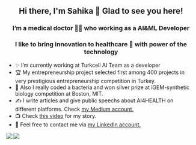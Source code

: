 <h2 align="center"> Hi there, I'm Sahika 👋 Glad to see you here!</h2>
<h3 align="center"> I’m a medical doctor 👩‍⚕️ who working as a AI&ML Developer</h2>
<h3 align="center"> I like to bring innovation to healthcare 🦾 with power of the technology</h3>

- ✨ I’m currently working at Turkcell AI Team as a developer
- 🏆 My entrepreneurship project selected first among 400 projects in very prestigious entrepreneurship competition in Turkey.
- 🔬 Also I really coded a bacteria and won silver prize at iGEM-synthetic biology competition at Boston, MIT.
- ✍ I write articles and give public speechs about AI4HEALTH on different platforms. Check <a href="https://medium.com/@sahika.betul">my Medium account.</a>
- 📺 Check <a href="https://www.youtube.com/watch?v=uxEDlZqqCwM">this video</a> for my story. 
- 👯 Feel free to contact me via <a href="https://www.linkedin.com/in/sahikabetul/">my LinkedIn account.</a> 

<a href="https://github.com/anuraghazra/github-readme-stats">
  <img align="left" src="https://github-readme-stats.vercel.app/api?username=sahikabetul&count_private=true&show_icons=true&theme=buefy" />
</a>
<a href="https://github.com/anuraghazra/convoychat">
  <img align="center" src="https://github-readme-stats.vercel.app/api/top-langs/?username=sahikabetul&theme=buefy" />
</a>
